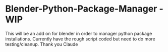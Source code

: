 # Blender-Python-Package-Manager - WIP

This will be an add on for blender in order to manager python package installations. Currently have the rough script coded but need to do more testing/cleanup. Thank you Claude
